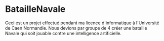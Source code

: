 # BatailleNavale
Ceci est un projet effectué pendant ma licence d'informatique à l'Université de Caen Normandie.
Nous devions par groupe de 4 créer une bataille Navale qui soit jouable contre une intelligence artificielle.
